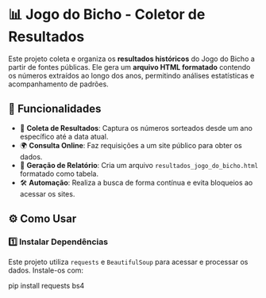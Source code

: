# 📊 Jogo do Bicho - Coletor de Resultados  

Este projeto coleta e organiza os **resultados históricos** do Jogo do Bicho a partir de fontes públicas. Ele gera um **arquivo HTML formatado** contendo os números extraídos ao longo dos anos, permitindo análises estatísticas e acompanhamento de padrões.  

## 🚀 Funcionalidades  

- 📅 **Coleta de Resultados**: Captura os números sorteados desde um ano específico até a data atual.  
- 🌍 **Consulta Online**: Faz requisições a um site público para obter os dados.  
- 📄 **Geração de Relatório**: Cria um arquivo `resultados_jogo_do_bicho.html` formatado como tabela.  
- 🛠 **Automação**: Realiza a busca de forma contínua e evita bloqueios ao acessar os sites.  


## ⚙️ Como Usar  

### 1️⃣ Instalar Dependências  
Este projeto utiliza `requests` e `BeautifulSoup` para acessar e processar os dados. Instale-os com:  

pip install requests bs4
